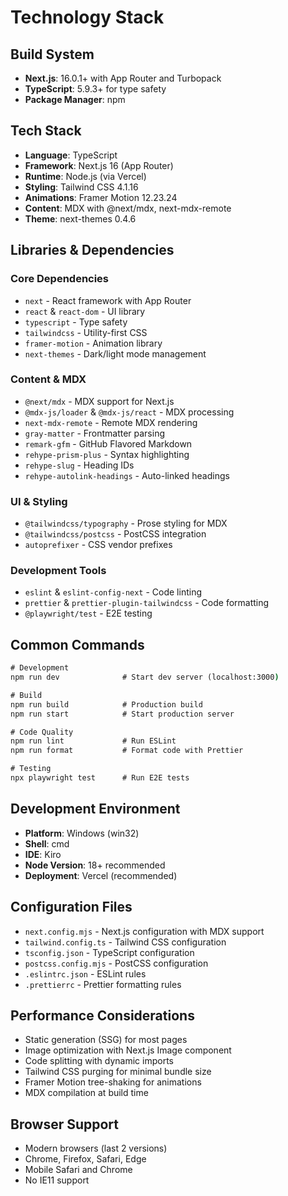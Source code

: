 # Technology Stack

## Build System

- **Next.js**: 16.0.1+ with App Router and Turbopack
- **TypeScript**: 5.9.3+ for type safety
- **Package Manager**: npm

## Tech Stack

- **Language**: TypeScript
- **Framework**: Next.js 16 (App Router)
- **Runtime**: Node.js (via Vercel)
- **Styling**: Tailwind CSS 4.1.16
- **Animations**: Framer Motion 12.23.24
- **Content**: MDX with @next/mdx, next-mdx-remote
- **Theme**: next-themes 0.4.6

## Libraries & Dependencies

### Core Dependencies
- `next` - React framework with App Router
- `react` & `react-dom` - UI library
- `typescript` - Type safety
- `tailwindcss` - Utility-first CSS
- `framer-motion` - Animation library
- `next-themes` - Dark/light mode management

### Content & MDX
- `@next/mdx` - MDX support for Next.js
- `@mdx-js/loader` & `@mdx-js/react` - MDX processing
- `next-mdx-remote` - Remote MDX rendering
- `gray-matter` - Frontmatter parsing
- `remark-gfm` - GitHub Flavored Markdown
- `rehype-prism-plus` - Syntax highlighting
- `rehype-slug` - Heading IDs
- `rehype-autolink-headings` - Auto-linked headings

### UI & Styling
- `@tailwindcss/typography` - Prose styling for MDX
- `@tailwindcss/postcss` - PostCSS integration
- `autoprefixer` - CSS vendor prefixes

### Development Tools
- `eslint` & `eslint-config-next` - Code linting
- `prettier` & `prettier-plugin-tailwindcss` - Code formatting
- `@playwright/test` - E2E testing

## Common Commands

```cmd
# Development
npm run dev              # Start dev server (localhost:3000)

# Build
npm run build            # Production build
npm run start            # Start production server

# Code Quality
npm run lint             # Run ESLint
npm run format           # Format code with Prettier

# Testing
npx playwright test      # Run E2E tests
```

## Development Environment

- **Platform**: Windows (win32)
- **Shell**: cmd
- **IDE**: Kiro
- **Node Version**: 18+ recommended
- **Deployment**: Vercel (recommended)

## Configuration Files

- `next.config.mjs` - Next.js configuration with MDX support
- `tailwind.config.ts` - Tailwind CSS configuration
- `tsconfig.json` - TypeScript configuration
- `postcss.config.mjs` - PostCSS configuration
- `.eslintrc.json` - ESLint rules
- `.prettierrc` - Prettier formatting rules

## Performance Considerations

- Static generation (SSG) for most pages
- Image optimization with Next.js Image component
- Code splitting with dynamic imports
- Tailwind CSS purging for minimal bundle size
- Framer Motion tree-shaking for animations
- MDX compilation at build time

## Browser Support

- Modern browsers (last 2 versions)
- Chrome, Firefox, Safari, Edge
- Mobile Safari and Chrome
- No IE11 support

